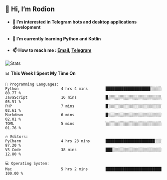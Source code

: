 ## 👋 Hi, I’m Rodion
- #### 👀 I’m interested in Telegram bots and desktop applications development
- #### 🌱 I’m currently learning Python and Kotlin
- #### 📫 How to reach me : [Email](mailto:me@lavn.ml), [Telegram](https://t.me/rodion_gudz)

![Stats](https://github-readme-stats.vercel.app/api?username=rodion-gudz&show_icons=true&theme=github_dark&hide_border=true&hide=issues&count_private=true&layout=compact)


<!--START_SECTION:waka-->
📊 **This Week I Spent My Time On** 

```text
💬 Programming Languages: 
Python                   4 hrs 4 mins        ████████████████████░░░░░   80.77 % 
JavaScript               16 mins             █░░░░░░░░░░░░░░░░░░░░░░░░   05.51 % 
PHP                      7 mins              █░░░░░░░░░░░░░░░░░░░░░░░░   02.61 % 
Markdown                 6 mins              █░░░░░░░░░░░░░░░░░░░░░░░░   02.01 % 
TOML                     5 mins              ░░░░░░░░░░░░░░░░░░░░░░░░░   01.76 % 

🔥 Editors: 
PyCharm                  4 hrs 23 mins       ██████████████████████░░░   87.20 % 
VS Code                  38 mins             ███░░░░░░░░░░░░░░░░░░░░░░   12.80 % 

💻 Operating System: 
Mac                      5 hrs 2 mins        █████████████████████████   100.00 % 
```


<!--END_SECTION:waka-->
